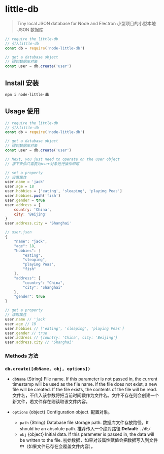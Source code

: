 # little-db

> Tiny local JSON database for Node and Electron
> 小型项目的小型本地 JSON 数据库

```js
// require the little-db
// 引入little-db
const db = require('node-little-db')

// get a database object
// 得到数据库对象
const user = db.create('user')
```

## Install 安装

```sh
npm i node-little-db
```

## Usage 使用

```js
// require the little-db
// 引入little-db
const db = require('node-little-db')

// get a database object
// 得到数据库对象
const user = db.create('user')

// Next, you just need to operate on the user object
// 接下来你只需要对user对象进行操作即可

// set a property
// 设置属性
user.name = 'jack'
user.age = 18
user.hobbies = ['eating', 'sleaping', 'playing Peas']
user.hobbies.push('fish')
user.gender = true
user.address = {
    country: 'China',
    city: 'Beijing'
}
user.address.city = 'Shanghai'
```

```js
// user.json
{
    "name": "jack",
    "age": 18,
    "hobbies": [
        "eating",
        "sleaping",
        "playing Peas",
        "fish"
    ],
    "address": {
        "country": "China",
        "city": "Shanghai"
    },
    "gender": true
}
```

```js
// get a property
// 读取属性
user.name // 'jack'
user.age // 18
user.hobbies // ['eating', 'sleaping', 'playing Peas']
user.gender // true
user.address // {country: 'China', city: 'Beijing'}
user.address.city // 'Shanghai'
```

### Methods 方法

### `db.create([dbName, obj, options])`
* `dbName` {String} File name. If this parameter is not passed in, the current timestamp will be used as the file name. If the file does not exist, a new file will be created. If the file exists, the contents of the file will be read.  文件名，不传入该参数将把当前时间戳作为文件名。文件不存在则会创建一个新文件，若文件存在则读取该文件内容。

* `options` {object} Configuration object. 配置对象。

  * `path` {String} Database file storage path. 数据库文件存放路径。It should be an absolute path. 推荐传入一个绝对路径
    **Default:** `./db/`
  * `obj` {object} Initial data. If this parameter is passed in, the data will be written to the file. 初始数据，如果对该属性赋值会把数据写入到文件中（如果文件已存在会覆盖文件内容）。
